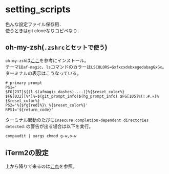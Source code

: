 # setting_scripts
色んな設定ファイル保存用．  
使うときはgit cloneなりコピペなり．

## oh-my-zsh(`.zshrcとセットで使う`)
`oh-my-zsh`は[ここ](https://qiita.com/iwaseasahi/items/a2b00b65ebd06785b443)を参考にインストール。  
テーマは`af-magic`、`ls`コマンドのカラーは`LSCOLORS=GxfxcxdxbxegedabagGxGx`。  
ターミナルの表示はこうなっている。  
```
# primary prompt
PS1='
$FG[237]${(l.$(afmagic_dashes)..-.)}%{$reset_color%}
$FG[032][%*]%~$(git_prompt_info)$(hg_prompt_info) $FG[105]%(!.#.»)%{$reset_color%} '
PS2='%{$fg[red]%}\ %{$reset_color%}'
RPS1='${return_code}'
```
ターミナル起動のたびに`Insecure completion-dependent directories detected:`の警告が出る場合は以下を実行。
```
compaudit | xargs chmod g-w,o-w
```

## iTerm2の設定
上から降りて来るのは[これ](https://qiita.com/okamu_/items/a5086d2d5ba405f35acb)を参照。
